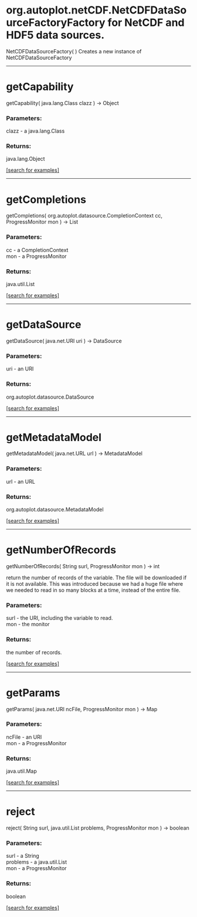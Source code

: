 # org.autoplot.netCDF.NetCDFDataSourceFactoryFactory for NetCDF and HDF5 data sources.
NetCDFDataSourceFactory( )
Creates a new instance of NetCDFDataSourceFactory

***
<a name="getCapability"></a>
# getCapability
getCapability( java.lang.Class clazz ) &rarr; Object



### Parameters:
clazz - a java.lang.Class

### Returns:
java.lang.Object


<a href="https://github.com/autoplot/dev/search?q=getCapability&unscoped_q=getCapability">[search for examples]</a>

***
<a name="getCompletions"></a>
# getCompletions
getCompletions( org.autoplot.datasource.CompletionContext cc, ProgressMonitor mon ) &rarr; List



### Parameters:
cc - a CompletionContext
<br>mon - a ProgressMonitor

### Returns:
java.util.List


<a href="https://github.com/autoplot/dev/search?q=getCompletions&unscoped_q=getCompletions">[search for examples]</a>

***
<a name="getDataSource"></a>
# getDataSource
getDataSource( java.net.URI uri ) &rarr; DataSource



### Parameters:
uri - an URI

### Returns:
org.autoplot.datasource.DataSource


<a href="https://github.com/autoplot/dev/search?q=getDataSource&unscoped_q=getDataSource">[search for examples]</a>

***
<a name="getMetadataModel"></a>
# getMetadataModel
getMetadataModel( java.net.URL url ) &rarr; MetadataModel



### Parameters:
url - an URL

### Returns:
org.autoplot.datasource.MetadataModel


<a href="https://github.com/autoplot/dev/search?q=getMetadataModel&unscoped_q=getMetadataModel">[search for examples]</a>

***
<a name="getNumberOfRecords"></a>
# getNumberOfRecords
getNumberOfRecords( String surl, ProgressMonitor mon ) &rarr; int

return the number of records of the variable.  The file will be 
 downloaded if it is not available.  This was introduced because
 we had a huge file where we needed to read in so many blocks at a time,
 instead of the entire file.

### Parameters:
surl - the URI, including the variable to read.
<br>mon - the monitor

### Returns:
the number of records.

<a href="https://github.com/autoplot/dev/search?q=getNumberOfRecords&unscoped_q=getNumberOfRecords">[search for examples]</a>

***
<a name="getParams"></a>
# getParams
getParams( java.net.URI ncFile, ProgressMonitor mon ) &rarr; Map



### Parameters:
ncFile - an URI
<br>mon - a ProgressMonitor

### Returns:
java.util.Map


<a href="https://github.com/autoplot/dev/search?q=getParams&unscoped_q=getParams">[search for examples]</a>

***
<a name="reject"></a>
# reject
reject( String surl, java.util.List problems, ProgressMonitor mon ) &rarr; boolean



### Parameters:
surl - a String
<br>problems - a java.util.List
<br>mon - a ProgressMonitor

### Returns:
boolean


<a href="https://github.com/autoplot/dev/search?q=reject&unscoped_q=reject">[search for examples]</a>

